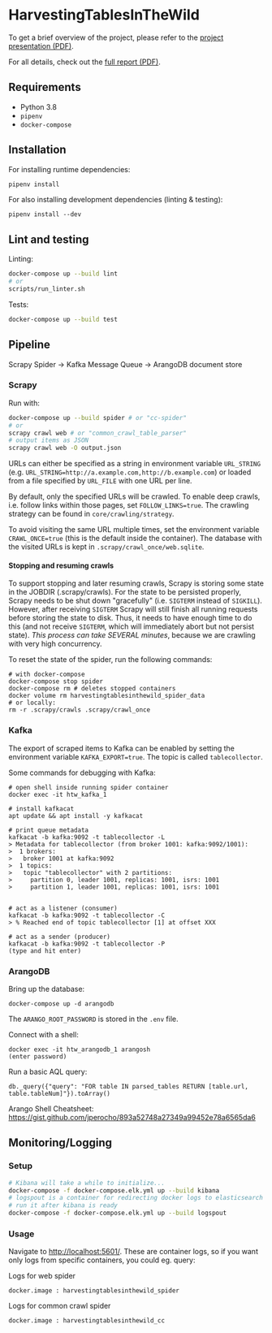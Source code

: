 # HarvestingTablesInTheWild

To get a brief overview of the project, please refer to the [project presentation (PDF)](./report/final-presentation.pdf).

For all details, check out the [full report (PDF)](./report/report.pdf).

## Requirements

- Python 3.8
- `pipenv`
- `docker-compose`

## Installation

For installing runtime dependencies:

```bash
pipenv install
```

For also installing development dependencies (linting & testing):

```
pipenv install --dev
```

## Lint and testing

Linting:

```bash
docker-compose up --build lint
# or
scripts/run_linter.sh
```

Tests:

```bash
docker-compose up --build test
```

## Pipeline

Scrapy Spider -> Kafka Message Queue -> ArangoDB document store

### Scrapy

Run with:
```bash
docker-compose up --build spider # or "cc-spider"
# or
scrapy crawl web # or "common_crawl_table_parser"
# output items as JSON
scrapy crawl web -O output.json
```

URLs can either be specified as a string in environment variable `URL_STRING` (e.g. `URL_STRING=http://a.example.com,http://b.example.com`) or loaded from a file specified by `URL_FILE` with one URL per line.

By default, only the specified URLs will be crawled.
To enable deep crawls, i.e. follow links within those pages, set `FOLLOW_LINKS=true`.
The crawling strategy can be found in `core/crawling/strategy`.

To avoid visiting the same URL multiple times, set the environment variable `CRAWL_ONCE=true` (this is the default inside the container).
The database with the visited URLs is kept in `.scrapy/crawl_once/web.sqlite`.

#### Stopping and resuming crawls

To support stopping and later resuming crawls, Scrapy is storing some state in the JOBDIR (.scrapy/crawls).
For the state to be persisted properly, Scrapy needs to be shut down "gracefully" (i.e. `SIGTERM` instead of `SIGKILL`).
However, after receiving `SIGTERM` Scrapy will still finish all running requests before storing the state to disk.
Thus, it needs to have enough time to do this (and not receive `SIGTERM`, which will immediately abort but not persist state).
*This process can take SEVERAL minutes*, because we are crawling with very high concurrency.

To reset the state of the spider, run the following commands:
```
# with docker-compose
docker-compose stop spider
docker-compose rm # deletes stopped containers
docker volume rm harvestingtablesinthewild_spider_data
# or locally:
rm -r .scrapy/crawls .scrapy/crawl_once
```

### Kafka

The export of scraped items to Kafka can be enabled by setting the environment variable `KAFKA_EXPORT=true`.
The topic is called `tablecollector`.

Some commands for debugging with Kafka:
```
# open shell inside running spider container
docker exec -it htw_kafka_1

# install kafkacat
apt update && apt install -y kafkacat

# print queue metadata
kafkacat -b kafka:9092 -t tablecollector -L
> Metadata for tablecollector (from broker 1001: kafka:9092/1001):
>  1 brokers:
>   broker 1001 at kafka:9092
>  1 topics:
>   topic "tablecollector" with 2 partitions:
>     partition 0, leader 1001, replicas: 1001, isrs: 1001
>     partition 1, leader 1001, replicas: 1001, isrs: 1001


# act as a listener (consumer)
kafkacat -b kafka:9092 -t tablecollector -C
> % Reached end of topic tablecollector [1] at offset XXX

# act as a sender (producer)
kafkacat -b kafka:9092 -t tablecollector -P
(type and hit enter)
```

### ArangoDB

Bring up the database:
```
docker-compose up -d arangodb
```

The `ARANGO_ROOT_PASSWORD` is stored in the `.env` file.

Connect with a shell:
```
docker exec -it htw_arangodb_1 arangosh
(enter password)
```

Run a basic AQL query:
```
db._query({"query": "FOR table IN parsed_tables RETURN [table.url, table.tableNum]"}).toArray()
```

Arango Shell Cheatsheet: https://gist.github.com/jperocho/893a52748a27349a99452e78a6565da6

## Monitoring/Logging

### Setup

```bash
# Kibana will take a while to initialize...
docker-compose -f docker-compose.elk.yml up --build kibana
# logspout is a container for redirecting docker logs to elasticsearch
# run it after kibana is ready
docker-compose -f docker-compose.elk.yml up --build logspout
```

### Usage

Navigate to [http://localhost:5601/](http://localhost:5601/).
These are container logs, so if you want only logs from specific containers, you could eg. query:

Logs for web spider

```kql
docker.image : harvestingtablesinthewild_spider
```

Logs for common crawl spider

```kql
docker.image : harvestingtablesinthewild_cc
```

